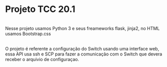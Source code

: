 # Projeto TCC 20.1

<br> Nesse projeto usamos Python 3 e seus freameworks flask, jinja2, no HTML usamos Bootstrap.css

<br> O projeto é referente a configuração do Switch usando uma interface web, essa API usa ssh e SCP para fazer a
comunicação com  o Switch que devera receber o arquivio de configuraçao.

<br>


